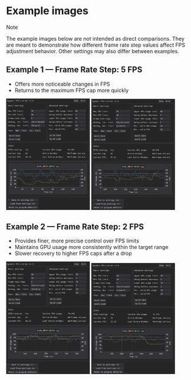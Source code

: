 # Example images

> [!NOTE]
> The example images below are not intended as direct comparisons. They are meant to demonstrate how different frame rate step values affect FPS adjustment behavior. Other settings may also differ between examples.

## Example 1 — Frame Rate Step: 5 FPS
- Offers more noticeable changes in FPS
- Returns to the maximum FPS cap more quickly

<p float="left">
  <img src="/Docs/Images/DynamicFPSLimiter_01.png" width="45%" />
  <img src="/Docs/Images/DynamicFPSLimiter_02.png" width="45%" />
</p>

## Example 2 — Frame Rate Step: 2 FPS
- Provides finer, more precise control over FPS limits
- Maintains GPU usage more consistently within the target range
- Slower recovery to higher FPS caps after a drop

<p float="left">
  <img src="/Docs/Images/DynamicFPSLimiter_04.png" width="45%" />
  <img src="/Docs/Images/DynamicFPSLimiter_03.png" width="45%" />
</p>

